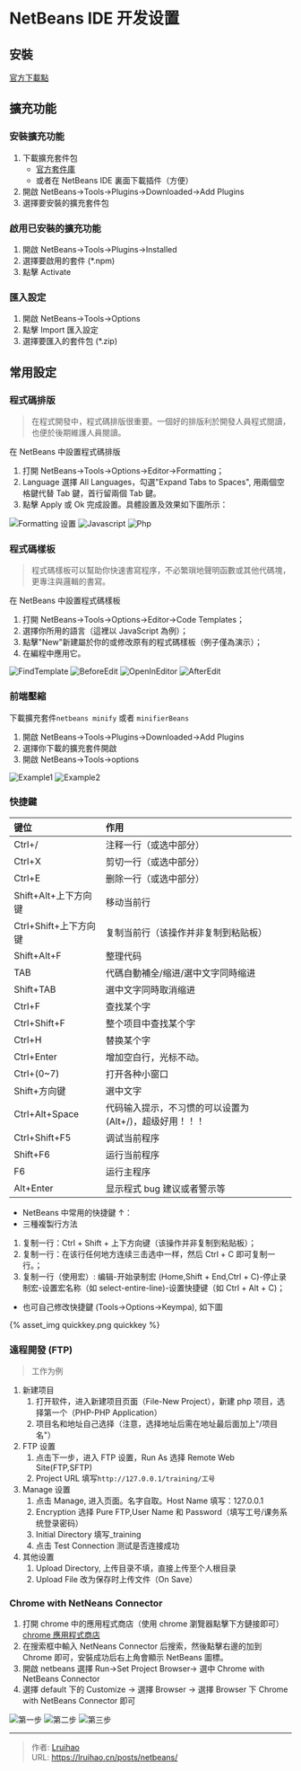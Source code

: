 # NetBeans IDE 开发设置


## 安裝

[官方下載點](https://netbeans.org/)

## 擴充功能

### 安裝擴充功能

1. 下載擴充套件包
   - [官方套件庫](http://plugins.netbeans.org/PluginPortal/)
   - 或者在 NetBeans IDE 裏面下載插件（方便）
2. 開啟 NetBeans→Tools→Plugins→Downloaded→Add Plugins
3. 選擇要安裝的擴充套件包

### 啟用已安裝的擴充功能

1. 開啟 NetBeans→Tools→Plugins→Installed
2. 選擇要啟用的套件 (\*.npm)
3. 點擊 Activate

### 匯入設定

1. 開啟 NetBeans→Tools→Options
2. 點擊 Import 匯入設定
3. 選擇要匯入的套件包 (\*.zip)

## 常用設定

### 程式碼排版

> 在程式開發中，程式碼排版很重要。一個好的排版利於開發人員程式閱讀，也便於後期維護人員閱讀。

在 NetBeans 中設置程式碼排版

1. 打開 NetBeans->Tools->Options->Editor->Formatting；
2. Language 選擇 All Languages，勾選"Expand Tabs to Spaces", 用兩個空格鍵代替 Tab 鍵，首行留兩個 Tab 鍵。
3. 點擊 Apply 或 Ok 完成設置。具體設置及效果如下圖所示：

![Formatting 设置](images/Formatting.png)
![Javascript](images/Javascript.png)
![Php](images/Php.png)

### 程式碼樣板

> 程式碼樣板可以幫助你快速書寫程序，不必繁瑣地聲明函數或其他代碼塊，更專注與邏輯的書寫。

在 NetBeans 中設置程式碼樣板

1. 打開 NetBeans→Tools→Options→Editor→Code Templates；
2. 選擇你所用的語言（這裡以 JavaScript 為例）；
3. 點擊"New"新建屬於你的或修改原有的程式碼樣板（例子僅為演示）；
4. 在編程中應用它。

![FindTemplate](images/FindTemplate.png)
![BeforeEdit](images/BeforeEdit.png)
![OpenInEditor](images/OpenInEditor.png)
![AfterEdit](images/AfterEdit.png)

### 前端壓縮

下載擴充套件`netbeans minify` 或者 `minifierBeans`

1. 開啟 NetBeans→Tools→Plugins→Downloaded→Add Plugins
2. 選擇你下載的擴充套件開啟
3. 開啟 NetBeans→Tools→options

![Example1](images/Example1.png)
![Example2](images/Example2.png)

### 快捷鍵

| 键位                  | 作用                                                     |
| :-------------------- | :------------------------------------------------------- |
| Ctrl+/                | 注释一行（或选中部分）                                   |
| Ctrl+X                | 剪切一行（或选中部分）                                   |
| Ctrl+E                | 删除一行（或选中部分）                                   |
| Shift+Alt+上下方向键  | 移动当前行                                               |
| Ctrl+Shift+上下方向键 | 复制当前行（该操作并非复制到粘贴板）                     |
| Shift+Alt+F           | 整理代码                                                 |
| TAB                   | 代碼自動補全/缩进/選中文字同時缩进                       |
| Shift+TAB             | 選中文字同時取消缩进                                     |
| Ctrl+F                | 查找某个字                                               |
| Ctrl+Shift+F          | 整个项目中查找某个字                                     |
| Ctrl+H                | 替换某个字                                               |
| Ctrl+Enter            | 增加空白行，光标不动。                                   |
| Ctrl+(0~7)            | 打开各种小窗口                                           |
| Shift+方向键          | 選中文字                                                 |
| Ctrl+Alt+Space        | 代码输入提示，不习惯的可以设置为 (Alt+/)，超级好用！！！ |
| Ctrl+Shift+F5         | 调试当前程序                                             |
| Shift+F6              | 运行当前程序                                             |
| F6                    | 运行主程序                                               |
| Alt+Enter             | 显示程式 bug 建议或者警示等                              |

- NetBeans 中常用的快捷鍵 ↑：
- 三種複製行方法

1. 复制一行：Ctrl + Shift + 上下方向键（该操作并非复制到粘贴板）；
2. 复制一行：在该行任何地方连续三击选中一样，然后 Ctrl + C 即可复制一行。；
3. 复制一行（使用宏）: 编辑-开始录制宏 (Home,Shift + End,Ctrl + C)-停止录制宏-设置宏名称（如 select-entire-line)-设置快捷键（如 Ctrl + Alt + C)；

- 也可自己修改快捷鍵 (Tools→Options→Keympa), 如下圖

{% asset_img quickkey.png quickkey %}

### 遠程開發 (FTP)

> 工作为例

1. 新建项目
   1. 打开软件，进入新建项目页面（File-New Project），新建 php 项目，选择第一个（PHP-PHP Application）
   2. 项目名和地址自己选择（注意，选择地址后需在地址最后面加上"/项目名"）
2. FTP 设置
   1. 点击下一步，进入 FTP 设置，Run As 选择 Remote Web Site(FTP,SFTP)
   2. Project URL 填写`http://127.0.0.1/training/工号`
3. Manage 设置
   1. 点击 Manage, 进入页面。名字自取。Host Name 填写：127.0.0.1
   2. Encryption 选择 Pure FTP,User Name 和 Password（填写工号/课务系统登录密码）
   3. Initial Directory 填写\_training
   4. 点击 Test Connection 测试是否连接成功
4. 其他设置
   1. Upload Directory, 上传目录不填，直接上传至个人根目录
   2. Upload File 改为保存时上传文件（On Save）

### Chrome with NetNeans Connector

1. 打開 chrome 中的應用程式商店（使用 chrome 瀏覽器點擊下方鏈接即可）  
   [chrome 應用程式商店](https://chrome.google.com/webstore/category/themes?hl=en-US/)
2. 在搜索框中輸入 NetNeans Connector 后搜索，然後點擊右邊的加到 Chrome 即可，安裝成功后右上角會顯示 NetBeans 圖標。
3. 開啟 netbeans 選擇 Run→Set Project Browser→ 選中 Chrome with NetBeans Connector
4. 選擇 default 下的 Customize → 選擇 Browser → 選擇 Browser 下 Chrome with NetBeans Connector 即可

![第一步](images/01.png)
![第二步](images/02.png)
![第三步](images/03.png)


---

> 作者: [Lruihao](https://github.com/Lruihao)  
> URL: https://lruihao.cn/posts/netbeans/  

